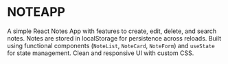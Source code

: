 # NOTEAPP
A simple React Notes App with features to create, edit, delete, and search notes. Notes are stored in localStorage for persistence across reloads. Built using functional components (`NoteList`, `NoteCard`, `NoteForm`) and `useState` for state management. Clean and responsive UI with custom CSS.
